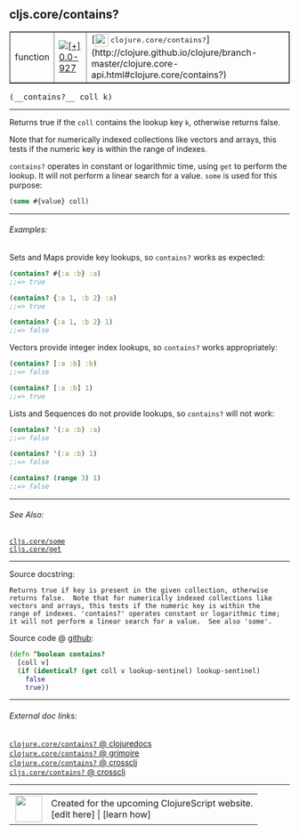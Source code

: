 ## cljs.core/contains?



 <table border="1">
<tr>
<td>function</td>
<td><a href="https://github.com/cljsinfo/cljs-api-docs/tree/0.0-927"><img valign="middle" alt="[+] 0.0-927" title="Added in 0.0-927" src="https://img.shields.io/badge/+-0.0--927-lightgrey.svg"></a> </td>
<td>
[<img height="24px" valign="middle" src="http://i.imgur.com/1GjPKvB.png"> <samp>clojure.core/contains?</samp>](http://clojure.github.io/clojure/branch-master/clojure.core-api.html#clojure.core/contains?)
</td>
</tr>
</table>


 <samp>
(__contains?__ coll k)<br>
</samp>

---

Returns true if the `coll` contains the lookup key `k`, otherwise returns false.

Note that for numerically indexed collections like vectors and arrays, this
tests if the numeric key is within the range of indexes.

`contains?` operates in constant or logarithmic time, using `get` to perform
the lookup. It will not perform a linear search for a value.  `some` is
used for this purpose:

```clj
(some #{value} coll)
```

---

###### Examples:

Sets and Maps provide key lookups, so `contains?` works as expected:

```clj
(contains? #{:a :b} :a)
;;=> true

(contains? {:a 1, :b 2} :a)
;;=> true

(contains? {:a 1, :b 2} 1)
;;=> false
```

Vectors provide integer index lookups, so `contains?` works appropriately:

```clj
(contains? [:a :b] :b)
;;=> false

(contains? [:a :b] 1)
;;=> true
```

Lists and Sequences do not provide lookups, so `contains?` will not work:

```clj
(contains? '(:a :b) :a)
;;=> false

(contains? '(:a :b) 1)
;;=> false

(contains? (range 3) 1)
;;=> false
```

---

###### See Also:

[`cljs.core/some`](cljs.core_some.md)<br>
[`cljs.core/get`](cljs.core_get.md)<br>

---


Source docstring:

```
Returns true if key is present in the given collection, otherwise
returns false.  Note that for numerically indexed collections like
vectors and arrays, this tests if the numeric key is within the
range of indexes. 'contains?' operates constant or logarithmic time;
it will not perform a linear search for a value.  See also 'some'.
```


Source code @ [github](https://github.com/clojure/clojurescript/blob/r2342/src/cljs/cljs/core.cljs#L1458-L1467):

```clj
(defn ^boolean contains?
  [coll v]
  (if (identical? (get coll v lookup-sentinel) lookup-sentinel)
    false
    true))
```

<!--
Repo - tag - source tree - lines:

 <pre>
clojurescript @ r2342
└── src
    └── cljs
        └── cljs
            └── <ins>[core.cljs:1458-1467](https://github.com/clojure/clojurescript/blob/r2342/src/cljs/cljs/core.cljs#L1458-L1467)</ins>
</pre>

-->

---



###### External doc links:

[`clojure.core/contains?` @ clojuredocs](http://clojuredocs.org/clojure.core/contains_q)<br>
[`clojure.core/contains?` @ grimoire](http://conj.io/store/v1/org.clojure/clojure/1.7.0-beta3/clj/clojure.core/contains%3F/)<br>
[`clojure.core/contains?` @ crossclj](http://crossclj.info/fun/clojure.core/contains%3F.html)<br>
[`cljs.core/contains?` @ crossclj](http://crossclj.info/fun/cljs.core.cljs/contains%3F.html)<br>

---

 <table>
<tr><td>
<img valign="middle" align="right" width="48px" src="http://i.imgur.com/Hi20huC.png">
</td><td>
Created for the upcoming ClojureScript website.<br>
[edit here] | [learn how]
</td></tr></table>

[edit here]:https://github.com/cljsinfo/cljs-api-docs/blob/master/cljsdoc/cljs.core_containsQMARK.cljsdoc
[learn how]:https://github.com/cljsinfo/cljs-api-docs/wiki/cljsdoc-files

<!--

This information was too distracting to show to readers, but I'll leave it
commented here since it is helpful to:

- pretty-print the data used to generate this document
- and show how to retrieve that data



The API data for this symbol:

```clj
{:description "Returns true if the `coll` contains the lookup key `k`, otherwise returns false.\n\nNote that for numerically indexed collections like vectors and arrays, this\ntests if the numeric key is within the range of indexes.\n\n`contains?` operates in constant or logarithmic time, using `get` to perform\nthe lookup. It will not perform a linear search for a value.  `some` is\nused for this purpose:\n\n```clj\n(some #{value} coll)\n```",
 :return-type boolean,
 :ns "cljs.core",
 :name "contains?",
 :signature ["[coll k]"],
 :history [["+" "0.0-927"]],
 :type "function",
 :related ["cljs.core/some" "cljs.core/get"],
 :full-name-encode "cljs.core_containsQMARK",
 :source {:code "(defn ^boolean contains?\n  [coll v]\n  (if (identical? (get coll v lookup-sentinel) lookup-sentinel)\n    false\n    true))",
          :title "Source code",
          :repo "clojurescript",
          :tag "r2342",
          :filename "src/cljs/cljs/core.cljs",
          :lines [1458 1467]},
 :examples [{:id "2991f0",
             :content "Sets and Maps provide key lookups, so `contains?` works as expected:\n\n```clj\n(contains? #{:a :b} :a)\n;;=> true\n\n(contains? {:a 1, :b 2} :a)\n;;=> true\n\n(contains? {:a 1, :b 2} 1)\n;;=> false\n```\n\nVectors provide integer index lookups, so `contains?` works appropriately:\n\n```clj\n(contains? [:a :b] :b)\n;;=> false\n\n(contains? [:a :b] 1)\n;;=> true\n```\n\nLists and Sequences do not provide lookups, so `contains?` will not work:\n\n```clj\n(contains? '(:a :b) :a)\n;;=> false\n\n(contains? '(:a :b) 1)\n;;=> false\n\n(contains? (range 3) 1)\n;;=> false\n```"}],
 :full-name "cljs.core/contains?",
 :clj-symbol "clojure.core/contains?",
 :docstring "Returns true if key is present in the given collection, otherwise\nreturns false.  Note that for numerically indexed collections like\nvectors and arrays, this tests if the numeric key is within the\nrange of indexes. 'contains?' operates constant or logarithmic time;\nit will not perform a linear search for a value.  See also 'some'."}

```

Retrieve the API data for this symbol:

```clj
;; from Clojure REPL
(require '[clojure.edn :as edn])
(-> (slurp "https://raw.githubusercontent.com/cljsinfo/cljs-api-docs/catalog/cljs-api.edn")
    (edn/read-string)
    (get-in [:symbols "cljs.core/contains?"]))
```

-->
